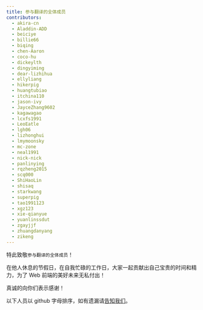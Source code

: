 ```yaml
---
title: 参与翻译的全体成员
contributors:
  - akira-cn
  - Aladdin-ADD
  - beiciye
  - billie66
  - biqing
  - chen-Aaron
  - coco-hu
  - dickeylth
  - dingyiming
  - dear-lizhihua
  - ellyliang
  - hikerpig
  - huangtubiao
  - itchina110
  - jason-ivy
  - JayceZhang9602
  - kagawagao
  - lcxfs1991
  - LeoEatle
  - lgh06
  - lizhonghui
  - lmymoonsky
  - mc-zone
  - neal1991
  - nick-nick
  - panlinying
  - rqzheng2015
  - scq000
  - ShiHaoLin
  - shisaq
  - starkwang
  - superpig
  - tao1991123
  - xgz123
  - xie-qianyue
  - yuanlinssdut
  - zgayjjf
  - zhuangdanyang
  - zikeng
---
```


特此致敬`参与翻译的全体成员`！


在他人休息的节假日，在自我忙碌的工作日，大家一起贡献出自己宝贵的时间和精力，为了 Web 前端的美好未来无私付出！


真诚的向你们表示感谢！


以下人员以 github 字母排序，如有遗漏请[告知我们](https://github.com/webpack-china/webpack.js.org/issues/180)。
